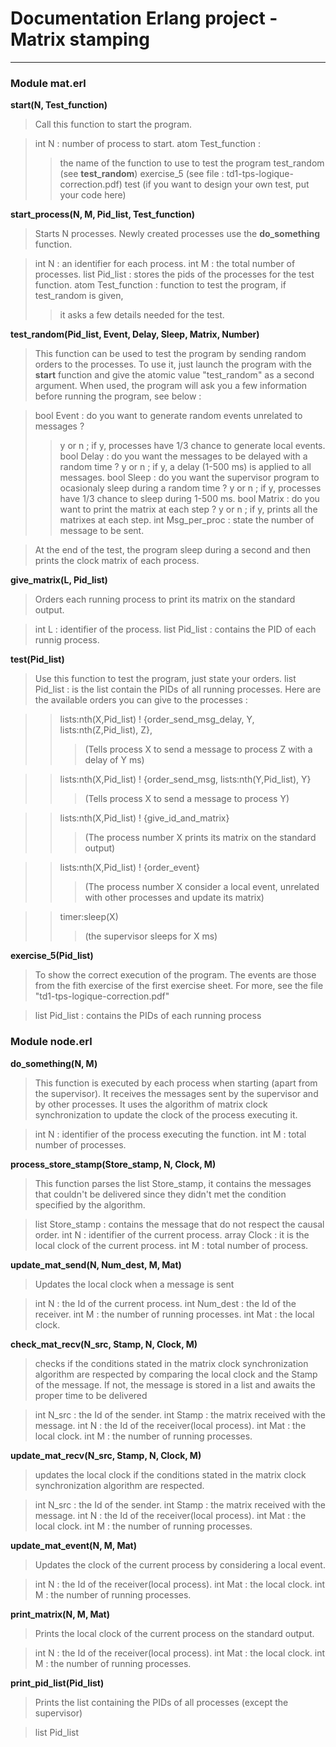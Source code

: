 
# Documentation Erlang project - Matrix stamping

___


### Module mat.erl

**start(N, Test_function)**
>Call this function to start the program.

>int N : number of process to start.
>atom Test_function : 
>>the name of the function to use to test the program
>>test_random (see **test_random**)
>>exercise_5 (see file : td1-tps-logique-correction.pdf)
>>test (if you want to design your own test, put your code here)


**start_process(N, M, Pid_list, Test_function)**
>Starts N processes. Newly created processes use the **do_something** function.

>int N : an identifier for each process.
>int M : the total number of processes.
>list Pid_list : stores the pids of the processes for the test function.
>atom Test_function : function to test the program, if test_random is given, 
>> it asks a few details needed for the test.


**test_random(Pid_list, Event, Delay, Sleep, Matrix, Number)**
>This function can be used to test the program by sending random orders to 
>the processes. To use it, just launch the program with the **start** function
>and give the atomic value "test_random" as a second argument.
>When used, the program will ask you a few information before running the program,
>see below :

>bool Event : do you want to generate random events unrelated to messages ?
>>y or n ; if y, processes have 1/3 chance to generate local events.
>bool Delay : do you want the messages to be delayed with a random time ?
>>y or n ; if y, a delay (1-500 ms) is applied to all messages.
>bool Sleep : do you want the supervisor program to ocasionaly sleep during a random time ?
>>y or n ; if y, processes have 1/3 chance to sleep during 1-500 ms.
>bool Matrix : do you want to print the matrix at each step ?
y or n ; if y, prints all the matrixes at each step.
>int Msg_per_proc : state the number of message to be sent.

>At the end of the test, the program sleep during a second and then prints the 
>clock matrix of each process. 



**give_matrix(L, Pid_list)**
> Orders each running process to print its matrix on the standard output.

>int L : identifier of the process.
>list Pid_list : contains the PID of each runnig process. 


**test(Pid_list)**
> Use this function to test the program, just state your orders.
> list Pid_list : is the list contain the PIDs of all running processes.
> Here are the available orders you can give to the processes :

>>lists:nth(X,Pid_list) ! {order_send_msg_delay, Y, lists:nth(Z,Pid_list), Z},
>>>(Tells process X to send a message to process Z with a delay of Y ms)

>>lists:nth(X,Pid_list) ! {order_send_msg, lists:nth(Y,Pid_list), Y}
>>>(Tells process X to send a message to process Y)

>>lists:nth(X,Pid_list) ! {give_id_and_matrix}
>>>(The process number X prints its matrix on the standard output)

>>lists:nth(X,Pid_list) ! {order_event} 
>>>(The process number X consider a local event, 
>>>unrelated with other processes and update its matrix)

>>timer:sleep(X) 
>>>(the supervisor sleeps for X ms)



**exercise_5(Pid_list)**
>To show the correct execution of the program.
>The events are those from the fith exercise 
>of the first exercise sheet. For more, see 
>the file "td1-tps-logique-correction.pdf"

>list Pid_list : contains the PIDs of each running process


### Module node.erl

**do_something(N, M)**
>This function is executed by each process when starting (apart from the supervisor).
>It receives the messages sent by the supervisor and by other processes.
>It uses the algorithm of matrix clock synchronization to update the
>clock of the process executing it.

> int N : identifier of the process executing the function.
> int M : total number of processes.


**process_store_stamp(Store_stamp, N, Clock, M)**
>This function parses the list Store_stamp, it contains the messages that couldn't
>be delivered since they didn't met the condition specified by the algorithm.

>list Store_stamp : contains the message that do not respect the causal order.
>int N : identifier of the current process.
>array Clock : it is the local clock of the current process.
>int M : total number of process.


**update_mat_send(N, Num_dest, M, Mat)**
>Updates the local clock when a message is sent

>int N : the Id of the current process.
>int Num_dest : the Id of the receiver.
>int M : the number of running processes.
>int Mat : the local clock.


**check_mat_recv(N_src, Stamp, N, Clock, M)**
>checks if the conditions stated in the matrix clock synchronization algorithm
>are respected by comparing the local clock and the Stamp of the message. If not,
>the message is stored in a list and awaits the proper time to be delivered

>int N_src : the Id of the sender.
>int Stamp : the matrix received with the message.
>int N : the Id of the receiver(local process).
>int Mat : the local clock.
>int M : the number of running processes.


**update_mat_recv(N_src, Stamp, N, Clock, M)**
>updates the local clock if the conditions stated in the matrix clock 
>synchronization algorithm are respected.

>int N_src : the Id of the sender.
>int Stamp : the matrix received with the message.
>int N : the Id of the receiver(local process).
>int Mat : the local clock.
>int M : the number of running processes.


**update_mat_event(N, M, Mat)**
>Updates the clock of the current process by considering a local event.

>int N : the Id of the receiver(local process).
>int Mat : the local clock.
>int M : the number of running processes.


**print_matrix(N, M, Mat)**
>Prints the local clock of the current process on the standard output.

>int N : the Id of the receiver(local process).
>int Mat : the local clock.
>int M : the number of running processes.


**print_pid_list(Pid_list)**
>Prints the list containing the PIDs of all processes (except the supervisor)

>list Pid_list


